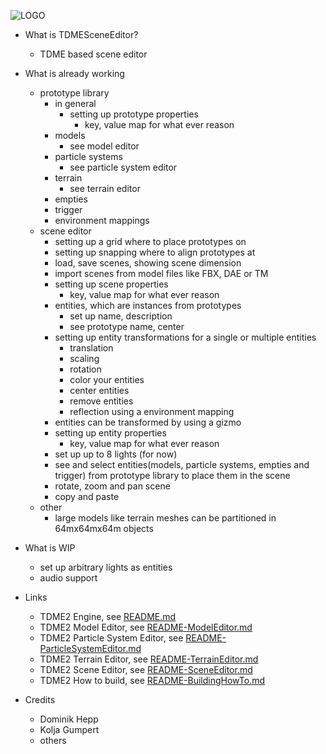 ![LOGO](https://raw.githubusercontent.com/andreasdr/tdme2/master/resources/logos/github-logo.png)

- What is TDMESceneEditor?
    - TDME based scene editor 

- What is already working
    - prototype library
        - in general
            - setting up prototype properties
                - key, value map for what ever reason
        - models
            - see model editor
        - particle systems
            - see particle system editor
        - terrain
            - see terrain editor
        - empties
        - trigger
        - environment mappings
    - scene editor
        - setting up a grid where to place prototypes on
        - setting up snapping where to align prototypes at
        - load, save scenes, showing scene dimension
        - import scenes from model files like FBX, DAE or TM
        - setting up scene properties
            - key, value map for what ever reason
        - entities, which are instances from prototypes
             - set up name, description
             - see prototype name, center
        - setting up entity transformations for a single or multiple entities
             - translation
             - scaling
             - rotation
             - color your entities
             - center entities
             - remove entities
             - reflection using a environment mapping
        - entities can be transformed by using a gizmo
        - setting up entity properties
             - key, value map for what ever reason
        - set up up to 8 lights (for now)
        - see and select entities(models, particle systems, empties and trigger) from prototype library to place them in the scene
        - rotate, zoom and pan scene
        - copy and paste
    - other
        - large models like terrain meshes can be partitioned in 64mx64mx64m objects

- What is WIP
    - set up arbitrary lights as entities
    - audio support

- Links
    - TDME2 Engine, see [README.md](./README.md)
    - TDME2 Model Editor, see [README-ModelEditor.md](./README-ModelEditor.md)
    - TDME2 Particle System Editor, see [README-ParticleSystemEditor.md](./README-ParticleSystemEditor.md)
    - TDME2 Terrain Editor, see [README-TerrainEditor.md](./README-TerrainEditor.md)
    - TDME2 Scene Editor, see [README-SceneEditor.md](./README-SceneEditor.md)
    - TDME2 How to build, see [README-BuildingHowTo.md](./README-BuildingHowTo.md)

- Credits
    - Dominik Hepp
    - Kolja Gumpert
    - others
